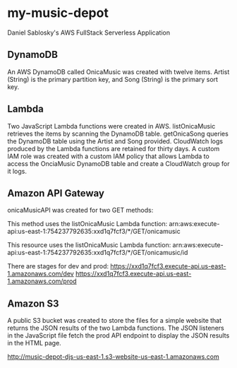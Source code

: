 # my-music-depot
Daniel Sablosky's AWS FullStack Serverless Application

## DynamoDB
An AWS DynamoDB called OnicaMusic was created with twelve items.
Artist (String) is the primary partition key, and Song (String) is the
primary sort key.  

## Lambda
Two JavaScript Lambda functions were created in AWS.
listOnicaMusic retrieves the items by scanning the DynamoDB table.
getOnicaSong queries the DynamoDB table using the Artist and Song provided.
CloudWatch logs produced by the Lambda functions are retained for thirty days.
A custom IAM role was created with a custom IAM policy that allows Lambda
to access the OnciaMusic DynamoDB table and create a CloudWatch group for it
logs.

## Amazon API Gateway
onicaMusicAPI was created for two GET methods:

This method uses the listOnicaMusic Lambda function:
arn:aws:execute-api:us-east-1:754237792635:xxd1q7fcf3/\*/GET/onicamusic

This resource uses the listOnicaMusic Lambda function:
arn:aws:execute-api:us-east-1:754237792635:xxd1q7fcf3/\*/GET/onicamusic/id

There are stages for dev and prod:
https://xxd1q7fcf3.execute-api.us-east-1.amazonaws.com/dev
https://xxd1q7fcf3.execute-api.us-east-1.amazonaws.com/prod

## Amazon S3
A public S3 bucket was created to store the files for a simple website that
returns the JSON results of the two Lambda functions.  The JSON listeners
in the JavaScript file fetch the prod API endpoint to display the JSON results
in the HTML page.

http://music-depot-djs-us-east-1.s3-website-us-east-1.amazonaws.com
